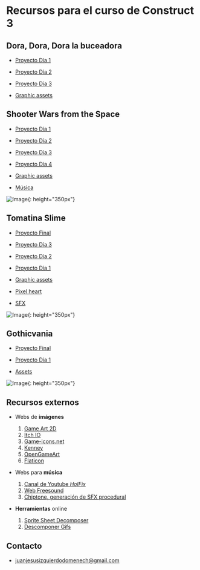 # Recursos para el curso de Construct 3

## Dora, Dora, Dora la buceadora
  - [Proyecto Día 1](https://juanizquierdodomenech.github.io/agora.construct.media/base_projects/2018_2019/SuperDiving/Day1/SuperDiving.c3p)
  - [Proyecto Día 2](https://juanizquierdodomenech.github.io/agora.construct.media/base_projects/2018_2019/SuperDiving/Day2/SuperDiving.c3p)
  - [Proyecto Día 3](https://juanizquierdodomenech.github.io/agora.construct.media/base_projects/2018_2019/SuperDiving/Day3/SuperDiving.c3p)

  - [Graphic assets](https://ansimuz.itch.io/underwater-diving)

## Shooter Wars from the Space
  - [Proyecto Día 1](https://juanizquierdodomenech.github.io/agora.construct.media/base_projects/2018_2019/SpaceShooter/Day1/SpaceWarsSuperPlus.c3p)
  - [Proyecto Día 2](https://juanizquierdodomenech.github.io/agora.construct.media/base_projects/2018_2019/SpaceShooter/Day2/SpaceWarsSuperPlus.c3p)
  - [Proyecto Día 3](https://juanizquierdodomenech.github.io/agora.construct.media/base_projects/2018_2019/SpaceShooter/Day3/SpaceWarsSuperPlus.c3p)
  - [Proyecto Día 4](https://juanizquierdodomenech.github.io/agora.construct.media/base_projects/2018_2019/SpaceShooter/Day4/SpaceWarsSuperPlus.c3p)

  - [Graphic assets](https://ansimuz.itch.io/spaceship-shooter-environment)
  - [Música](https://jonathan-so.itch.io/creatorpack)

![Image](https://juanizquierdodomenech.github.io/agora.construct.media/img/2018_2019/SpaceShooter/space_shooter.gif){: height="350px"}

## Tomatina Slime
  - [Proyecto Final](https://juanizquierdodomenech.github.io/agora.construct.media/base_projects/2018_2019/TomatinaSlime/DayFinal/TomatinaSlime.c3p)
  - [Proyecto Día 3](https://juanizquierdodomenech.github.io/agora.construct.media/base_projects/2018_2019/TomatinaSlime/Day3/TomatinaSlime.c3p)
  - [Proyecto Día 2](https://juanizquierdodomenech.github.io/agora.construct.media/base_projects/2018_2019/TomatinaSlime/Day2/TomatinaSlime.c3p)
  - [Proyecto Día 1](https://juanizquierdodomenech.github.io/agora.construct.media/base_projects/2018_2019/TomatinaSlime/Day1/TomatinaSlime.c3p)
  
  - [Graphic assets](https://finalbossblues.itch.io/pixel-shooter-towers-asset-pack)
  - [Pixel heart](https://opengameart.org/content/heart-pixel-art)
  - [SFX](https://opengameart.org/content/512-sound-effects-8-bit-style)

![Image](https://juanizquierdodomenech.github.io/agora.construct.media/img/2018_2019/TomatinaSlime/TomatinaSlime.gif){: height="350px"}

## Gothicvania
  - [Proyecto Final](https://juanizquierdodomenech.github.io/agora.construct.media/base_projects/2018_2019/Gothicvania/Final/Gothicvania.c3p)
  - [Proyecto Día 1](https://juanizquierdodomenech.github.io/agora.construct.media/base_projects/2018_2019/Gothicvania/Day1/Gothicvania.c3p)

  - [Assets](https://ansimuz.itch.io/gothicvania-town)

![Image](https://juanizquierdodomenech.github.io/agora.construct.media/img/2018_2019/Gothicvania/gothicvania.gif){: height="350px"}

## Recursos externos

- Webs de **imágenes**
    1. [Game Art 2D](http://www.gameart2d.com/freebies.html)
    2. [Itch IO](https://itch.io/game-assets/free)
    3. [Game-icons.net](http://game-icons.net/)
    4. [Kenney](http://kenney.nl/assets)
    5. [OpenGameArt](https://opengameart.org)
    6. [Flaticon](https://www.flaticon.com)

- Webs para **música**
    1. [Canal de Youtube _HolFix_](https://www.youtube.com/channel/UC2_gl7WoSGsg7rLvBPTqtEw)
    2. [Web Freesound](https://freesound.org/)
    3. [Chiptone, generación de SFX procedural](http://sfbgames.com/chiptone)

- **Herramientas** online
    1. [Sprite Sheet Decomposer](https://jmsliu.com/products/sprite-sheet-decomposer/)
    2. [Descomponer Gifs](https://es.bloggif.com/gif-extract)

## Contacto

- [juanjesusizquierdodomenech@gmail.com](mailto:juanjesusizquierdodomenech@gmail.com)

<!---Markdown is a lightweight and easy-to-use syntax for styling your writing. It includes conventions for

```markdown
Syntax highlighted code block

# Header 1
## Header 2
### Header 3

- Bulleted
- List

1. Numbered
2. List

**Bold** and _Italic_ and `Code` text

[Link](url) and ![Image](src)
```

For more details see [GitHub Flavored Markdown](https://guides.github.com/features/mastering-markdown/).

### Jekyll Themes

Your Pages site will use the layout and styles from the Jekyll theme you have selected in your [repository settings](https://github.com/JuanIzquierdoDomenech/-AgoraConstructMedia/settings). The name of this theme is saved in the Jekyll `_config.yml` configuration file.

### Support or Contact

Having trouble with Pages? Check out our [documentation](https://help.github.com/categories/github-pages-basics/) or [contact support](https://github.com/contact) and we’ll help you sort it out.
-->